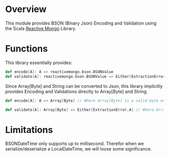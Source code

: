 # Overview

This module provides BSON (Binary Json) Encoding and Validation using the Scala [Reactive Mongo](http://reactivemongo.org/) Library.

# Functions

This library essentially provides:

```scala
def encode[A]: A => reactivemongo.bson.BSONValue
def validate[A]: reactivemongo.bson.BSONValue => Either[ExtractionError,A]
```

Since Array[Byte] and String can be converted to Json, this library implicitly provides Encoding and Validations
directly to Array[Byte] and String.
```scala
def encode[A]: A => Array[Byte] // Where Array[Byte] is a valid byte encoding of a BSON document

def validate[A]: Array[Byte] => Either[ExtractionError,A] // Where Array[Byte] is a valid byte encoding of a BSON docuemnt. 
```



# Limitations

BSONDateTime only supports up to millisecond.  Therefor when we serialize/deserialize a LocalDateTime, we will
loose some significance.